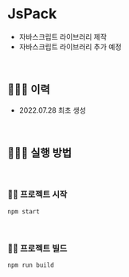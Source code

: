 # JsPack

+ 자바스크립트 라이브러리 제작
+ 자바스크립트 라이브러리 추가 예정

</br>

## 🧑🏻‍💻 이력
+ 2022.07.28 최초 생성

</br>

## 🧑🏻‍💻 실행 방법
</br>

### 💁🏻 프로젝트 시작
```
npm start
```
</br>

### 💁🏻 프로젝트 빌드
```
npm run build
```
